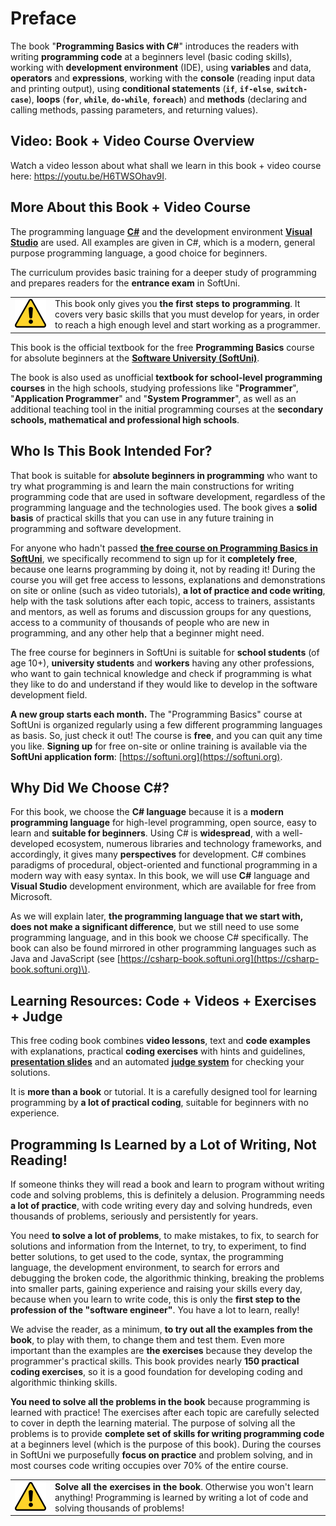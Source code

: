 # Preface

The book "**Programming Basics with C#**" introduces the readers with writing **programming code** at a beginners level (basic coding skills), working with **development environment** (IDE), using **variables** and data, **operators** and **expressions**, working with the **console** (reading input data and printing output), using **conditional statements** (**`if`**, **`if-else`**, **`switch-case`**), **loops** (**`for`**, **`while`**, **`do-while`**, **`foreach`**) and **methods** (declaring and calling methods, passing parameters, and returning values).

## Video: Book + Video Course Overview

Watch a video lesson about what shall we learn in this book + video course here: https://youtu.be/H6TWSOhav9I.

## More About this Book + Video Course

The programming language **[C#](https://en.wikipedia.org/wiki/C_Sharp_%28programming_language%29)** and the development environment **[Visual Studio](https://visualstudio.microsoft.com)** are used. All examples are given in C#, which is a modern, general purpose programming language, a good choice for beginners.

The curriculum provides basic training for a deeper study of programming and prepares readers for the **entrance exam** in SoftUni.

<table><tr><td><img src="/assets/alert-icon.png" style="max-width:50px" /></td>
<td>This book only gives you  <b> the first steps to programming</b>. It covers very basic skills that you must develop for years, in order to reach a high enough level and start working as a programmer.</td></tr></table>

This book is the official textbook for the free **Programming Basics** course for absolute beginners at the [**Software University (SoftUni)**](https://softuni.org).

The book is also used as unofficial **textbook for school-level programming courses** in the high schools, studying professions like "**Programmer**", "**Application Programmer**" and "**System Programmer**", as well as an additional teaching tool in the initial programming courses at the **secondary schools, mathematical and professional high schools**.

## Who Is This Book Intended For?

That book is suitable for **absolute beginners in programming** who want to try what programming is and learn the main constructions for writing programming code that are used in software development, regardless of the programming language and the technologies used. The book gives a **solid basis** of practical skills that you can use in any future training in programming and software development.

For anyone who hadn't passed [**the free course on Programming Basics in SoftUni**](https://softuni.org), we specifically recommend to sign up for it **completely free**, because one learns programming by doing it, not by reading it! During the course you will get free access to lessons, explanations and demonstrations on site or online \(such as video tutorials\), **a lot of practice and code writing**, help with the task solutions after each topic, access to trainers, assistants and mentors, as well as forums and discussion groups for any questions, access to a community of thousands of people who are new in programming, and any other help that a beginner might need.

The free course for beginners in SoftUni is suitable for **school students** (of age 10+), **university students** and **workers** having any other professions, who want to gain technical knowledge and check if programming is what they like to do and understand if they would like to develop in the software development field.

**A new group starts each month.** The "Programming Basics" course at SoftUni is organized regularly using a few different programming languages as basis. So, just check it out! The course is **free**, and you can quit any time you like. **Signing up** for free on-site or online training is available via the **SoftUni application form**: [https://softuni.org](https://softuni.org).

## Why Did We Choose C\#?

For this book, we choose the **C\# language** because it is a **modern programming language** for high-level programming, open source, easy to learn and **suitable for beginners**. Using C\# is **widespread**, with a well-developed ecosystem, numerous libraries and technology frameworks, and accordingly, it gives many **perspectives** for development. C\# combines paradigms of procedural, object-oriented and functional programming in a modern way with easy syntax. In this book, we will use **C\#** language and **Visual Studio** development environment, which are available for free from Microsoft.

As we will explain later, **the programming language that we start with, does not make a significant difference**, but we still need to use some programming language, and in this book we choose C\# specifically. The book can also be found mirrored in other programming languages such as Java and JavaScript \(see [https://csharp-book.softuni.org](https://csharp-book.softuni.org)\).

## Learning Resources: Code + Videos + Exercises + Judge

This free coding book combines **video lessons**, text and **code examples** with explanations, practical **coding exercises** with hints and guidelines, **[presentation slides](https://github.com/SoftUni/Programming-Basics-Resources/tree/master/Presentation-Slides-CSharp-EN)** and an automated **[judge system](https://judge.softuni.org)** for checking your solutions.

It is **more than a book** or tutorial. It is a carefully designed tool for learning programming by **a lot of practical coding**, suitable for beginners with no experience.

## Programming Is Learned by a Lot of Writing, Not Reading!

If someone thinks they will read a book and learn to program without writing code and solving problems, this is definitely a delusion. Programming needs **a lot of practice**, with code writing every day and solving hundreds, even thousands of problems, seriously and persistently for years.

You need **to solve a lot of problems**, to make mistakes, to fix, to search for solutions and information from the Internet, to try, to experiment, to find better solutions, to get used to the code, syntax, the programming language, the development environment, to search for errors and debugging the broken code, the algorithmic thinking, breaking the problems into smaller parts, gaining experience and raising your skills every day, because when you learn to write code, this is only the **first step to the profession of the "software engineer"**. You have a lot to learn, really!

We advise the reader, as a minimum, **to try out all the examples from the book**, to play with them, to change them and test them. Even more important than the examples are **the exercises** because they develop the programmer's practical skills. This book provides nearly **150 practical coding exercises**, so it is a good foundation for developing coding and algorithmic thinking skills.

**You need to solve all the problems in the book** because programming is learned with practice! The exercises after each topic are carefully selected to cover in depth the learning material. The purpose of solving all the problems is to provide **complete set of skills for writing programming code** at a beginners level (which is the purpose of this book). During the courses in SoftUni we purposefully **focus on practice** and problem solving, and in most courses code writing occupies over 70% of the entire course.

<table><tr><td><img src="/assets/alert-icon.png" style="max-width:50px" /></td>
<td><b>Solve all the exercises in the book</b>. Otherwise you won't learn anything! Programming is learned by writing a lot of code and solving thousands of problems!</td>
</tr></table>
